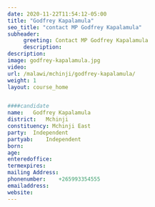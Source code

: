 ```yaml
---
date: 2020-11-22T11:54:12-05:00
title: "Godfrey Kapalamula"
seo_title: "contact MP Godfrey Kapalamula"
subheader:
     greeting: Contact MP Godfrey Kapalamula	
     description: 
description: 
image: godfrey-kapalamula.jpg
video: 
url: /malawi/mchinji/godfrey-kapalamula/
weight: 1
layout: course_home


####candidate
name:	Godfrey Kapalamula
district:	Mchinji
constituency: Mchinji East
party:	Independent
partyab:	Independent
born:
age: 
enteredoffice:	
termexpires:	
mailing Address:
phonenumber:	+265993354555
emailaddress:	
website:	
---
```


